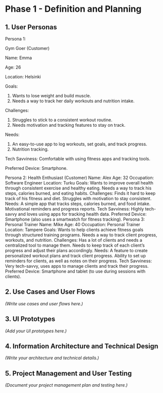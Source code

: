 # Phase 1 - Definition and Planning

## 1. User Personas

Persona 1: 

Gym Goer (Customer)

Name: Emma       

Age: 26         

Location: Helsinki


Goals:
1. Wants to lose weight and build muscle.
2. Needs a way to track her daily workouts and nutrition intake.


Challenges:
1. Struggles to stick to a consistent workout routine.
2. Needs motivation and tracking features to stay on track.


Needs:
1. An easy-to-use app to log workouts, set goals, and track progress.
2. Nutrition tracking.


Tech Savviness:
Comfortable with using fitness apps and tracking tools.


Preferred Device:
Smartphone.


Persona 2: Health Enthusiast (Customer)
Name: Alex
Age: 32
Occupation: Software Engineer
Location: Turku
Goals:
Wants to improve overall health through consistent exercise and healthy eating.
Needs a way to track his steps, calories burned, and eating habits.
Challenges:
Finds it hard to keep track of his fitness and diet.
Struggles with motivation to stay consistent.
Needs:
A simple app that tracks steps, calories burned, and food intake.
Motivational reminders and progress reports.
Tech Savviness:
Highly tech-savvy and loves using apps for tracking health data.
Preferred Device:
Smartphone (also uses a smartwatch for fitness tracking).
Persona 3: Personal Trainer
Name: Mike
Age: 40
Occupation: Personal Trainer
Location: Tampere
Goals:
Wants to help clients achieve fitness goals through structured training programs.
Needs a way to track client progress, workouts, and nutrition.
Challenges:
Has a lot of clients and needs a centralized tool to manage them.
Needs to keep track of each client’s progress and adjust their plans accordingly.
Needs:
A feature to create personalized workout plans and track client progress.
Ability to set up reminders for clients, as well as notes on their progress.
Tech Savviness:
Very tech-savvy, uses apps to manage clients and track their progress.
Preferred Device:
Smartphone and tablet (to use during sessions with clients).
## 2. Use Cases and User Flows
*(Write use cases and user flows here.)*

## 3. UI Prototypes
*(Add your UI prototypes here.)*

## 4. Information Architecture and Technical Design
*(Write your architecture and technical details.)*

## 5. Project Management and User Testing
*(Document your project management plan and testing here.)*
